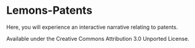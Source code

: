 # Lemons-Patents
Here, you will experience an interactive narrative relating to patents.

Available under the Creative Commons Attribution 3.0 Unported License.
